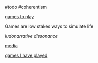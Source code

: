 \#todo
\#coherentism

[games to play](games%20to%20play.md)

Games are low stakes ways to simulate life

*ludonarrative dissonance*

[media](media.md)

[games I have played](games%20I%20have%20played.md)
